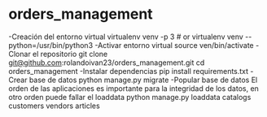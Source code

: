 # orders_management

-Creación del entorno virtual
virtualenv venv -p 3 # or virtualenv venv --python=/usr/bin/python3
-Activar entorno virtual
	source ven/bin/activate
-Clonar el repositorio
git clone git@github.com:rolandoivan23/orders_management.git
cd orders_management
-Instalar dependencias
pip install requirements.txt
-Crear base de datos
python manage.py migrate
-Popular base de datos
El orden de las aplicaciones es importante para la integridad de los datos, en otro orden puede fallar el loaddata
python manage.py loaddata catalogs customers vendors articles


